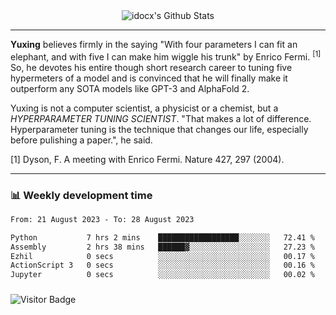 <div align="center">
    <img align="center" src="https://github-readme-stats.vercel.app/api?username=idocx&show_icons=true&count_private=true&hide_border=true" alt="idocx's Github Stats"></img>
</div>

---

**Yuxing** believes firmly in the saying "With four parameters I can fit an elephant, and with five I can make him wiggle his trunk" by Enrico Fermi. <sup>[1]</sup> So, he devotes his entire though short research career to tuning five hypermeters of a model and is convinced that he will finally make it outperform any SOTA models like GPT-3 and AlphaFold 2.

Yuxing is not a computer scientist, a physicist or a chemist, but a *HYPERPARAMETER TUNING SCIENTIST*. "That makes a lot of difference. Hyperparameter tuning is the technique that changes our life, especially before pulishing a paper.", he said.

[1] Dyson, F. A meeting with Enrico Fermi. Nature 427, 297 (2004).


---

### 📊 Weekly development time
<!--START_SECTION:waka-->

```txt
From: 21 August 2023 - To: 28 August 2023

Python           7 hrs 2 mins    ██████████████████░░░░░░░   72.41 %
Assembly         2 hrs 38 mins   ██████▓░░░░░░░░░░░░░░░░░░   27.23 %
Ezhil            0 secs          ░░░░░░░░░░░░░░░░░░░░░░░░░   00.17 %
ActionScript 3   0 secs          ░░░░░░░░░░░░░░░░░░░░░░░░░   00.16 %
Jupyter          0 secs          ░░░░░░░░░░░░░░░░░░░░░░░░░   00.02 %
```

<!--END_SECTION:waka-->

### 

![Visitor Badge](https://visitor-badge.laobi.icu/badge?page_id=idocx.idocx)